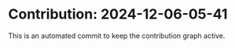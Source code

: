 # Contribution: 2024-12-06-05-41
This is an automated commit to keep the contribution graph active.
